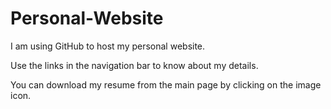 # Personal-Website
I am using GitHub to host my personal website.

Use the links in the navigation bar to know about my details.

You can download my resume from the main page by clicking on the image icon.

